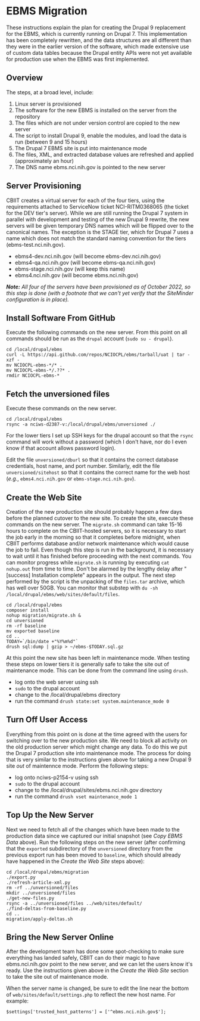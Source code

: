 # EBMS Migration

These instructions explain the plan for creating the Drupal 9 replacement
for the EBMS, which is currently running on Drupal 7. This implementation has
been completely rewritten, and the data structures are all different than
they were in the earlier version of the software, which made extensive
use of custom data tables because the Drupal entity APIs were not yet
available for production use when the EBMS was first implemented.

## Overview

The steps, at a broad level, include:

1. Linux server is provisioned
2. The software for the new EBMS is installed on the server from the repository
3. The files which are not under version control are copied to the new server
4. The script to install Drupal 9, enable the modules, and load the data is run (between 9 and 15 hours)
5. The Drupal 7 EBMS site is put into maintenance mode
6. The files, XML, and extracted database values are refreshed and applied (approximately an hour)
7. The DNS name ebms.nci.nih.gov is pointed to the new server

## Server Provisioning

CBIIT creates a virtual server for each of the four tiers, using the
requirements attached to ServiceNow ticket NCI-RITM0368065 (the ticket
for the DEV tier's server). While we are still running the Drupal 7
system in parallel with development and testing of the new Drupal 9
rewrite, the new servers will be given temporary DNS names which will
be flipped over to the canonical names. The exception is the STAGE
tier, which for Drupal 7 uses a name which does not match the standard
naming convention for the tiers (ebms-test.nci.nih.gov).

* ebms4-dev.nci.nih.gov (will become ebms-dev.nci.nih.gov)
* ebms4-qa.nci.nih.gov (will become ebms-qa.nci.nih.gov)
* ebms-stage.nci.nih.gov (will keep this name)
* ebms4.nci.nih.gov (will become ebms.nci.nih.gov)

**_Note:_** _All four of the servers have been provisioned as of October 2022, so this step is done (with a footnote that we can't yet verify that the SiteMinder configuration is in place)._

## Install Software From GitHub

Execute the following commands on the new server. From this point on all commands should be run as the `drupal` account (`sudo su - drupal`).

```
cd /local/drupal/ebms
curl -L https://api.github.com/repos/NCIOCPL/ebms/tarball/uat | tar -xzf -
mv NCIOCPL-ebms-*/* .
mv NCIOCPL-ebms-*/.??* .
rmdir NCIOCPL-ebms-*
```

## Fetch the unversioned files

Execute these commands on the new server.

```
cd /local/drupal/ebms
rsync -a nciws-d2387-v:/local/drupal/ebms/unversioned ./
```

For the lower tiers I set up SSH keys for the drupal account so that
the `rsync` command will work without a password (which I don't have,
nor do I even know if that account allows password login).

Edit the file `unversioned/dburl` so that it contains the correct
database credentials, host name, and port number. Similarly, edit the
file `unversioned/sitehost` so that it contains the correct name for
the web host (_e.g._, `ebms4.nci.nih.gov` or `ebms-stage.nci.nih.gov`).

## Create the Web Site

Creation of the new production site should probably happen a few days
before the planned cutover to the new site. To create the site,
execute these commands on the new server. The `migrate.sh` command can
take 15-16 hours to complete on the CBIIT-hosted servers, so it is
necessary to start the job early in the morning so that it completes
before midnight, when CBIIT performs database and/or network
maintenance which would cause the job to fail. Even though this step
is run in the background, it is necessary to wait until it has
finished before proceeding with the next commands. You can monitor
progress while `migrate.sh` is running by executing `cat nohup.out`
from time to time. Don't be alarmed by the lengthy delay after
"[success] Installation complete" appears in the output. The next
step performed by the script is the unpacking of the `files.tar`
archive, which has well over 50GB. You can monitor that substep with
`du -sh /local/drupal/ebms/web/sites/default/files`.

```
cd /local/drupal/ebms
composer install
nohup migration/migrate.sh &
cd unversioned
rm -rf baseline
mv exported baseline
cd ..
TODAY=`/bin/date +"%Y%m%d"`
drush sql:dump | gzip > ~/ebms-$TODAY.sql.gz
```

At this point the new site has been left in maintenance mode. When
testing these steps on lower tiers it is generally safe to take the
site out of maintenance mode. This can be done from the command line using `drush`.

* log onto the web server using ssh
* `sudo` to the drupal account
* change to the /local/drupal/ebms directory
* run the command `drush state:set system.maintenance_mode 0`

## Turn Off User Access

Everything from this point on is done at the time agreed with the users
for switching over to the new production site. We need to block all activity
on the old production server which might change any data. To do this we
put the Drupal 7 production site into maintenance mode. The process for
doing that is very similar to the instructions given above for taking a
new Drupal 9 site *out* of maintennce mode. Perform the following steps:

* log onto nciws-p2154-v using ssh
* `sudo` to the drupal account
* change to the /local/drupal/sites/ebms.nci.nih.gov directory
* run the command `drush vset maintenance_mode 1`

## Top Up the New Server

Next we need to fetch all of the changes which have been made to the
production data since we captured our initial snapshot (see *Copy EBMS
Data* above). Run the following steps on the new server (after
confirming that the `exported` subdirectory of the `unversioned`
directory from the previous export run has been moved to `baseline`,
which should already have happened in the *Create the Web Site* steps
above):

```
cd /local/drupal/ebms/migration
./export.py
./refresh-article-xml.py
rm -rf ../unversioned/files
mkdir ../unversioned/files
./get-new-files.py
rsync -a ../unversioned/files ../web/sites/default/
./find-deltas-from-baseline.py
cd ..
migration/apply-deltas.sh
```

## Bring the New Server Online

After the development team has done some spot-checking to make sure
everything has landed safely, CBIIT can do their magic to have
ebms.nci.nih.gov point to the new server, and we can let the users
know it's ready. Use the instructions given above in the *Create the
Web Site* section to take the site out of maintenance mode.

When the server name is changed, be sure to edit the line near the
bottom of `web/sites/default/settings.php` to reflect the new host
name. For example:

```
$settings['trusted_host_patterns'] = ['^ebms.nci.nih.gov$'];
```
